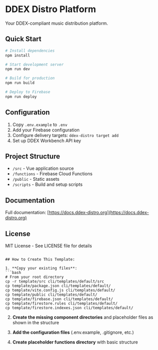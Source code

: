 # DDEX Distro Platform

Your DDEX-compliant music distribution platform.

## Quick Start

```bash
# Install dependencies
npm install

# Start development server
npm run dev

# Build for production
npm run build

# Deploy to Firebase
npm run deploy
```

## Configuration

1. Copy `.env.example` to `.env`
2. Add your Firebase configuration
3. Configure delivery targets: `ddex-distro target add`
4. Set up DDEX Workbench API key

## Project Structure

- `/src` - Vue application source
- `/functions` - Firebase Cloud Functions
- `/public` - Static assets
- `/scripts` - Build and setup scripts

## Documentation

Full documentation: [https://docs.ddex-distro.org](https://docs.ddex-distro.org)

## License

MIT License - See LICENSE file for details
```

## How to Create This Template:

1. **Copy your existing files**:
```bash
# From your root directory
cp -r template/src cli/templates/default/src
cp template/package.json cli/templates/default/
cp template/vite.config.js cli/templates/default/
cp template/public cli/templates/default/
cp template/firebase.json cli/templates/default/
cp template/firestore.rules cli/templates/default/
cp template/firestore.indexes.json cli/templates/default/
```

2. **Create the missing component directories** and placeholder files as shown in the structure

3. **Add the configuration files** (.env.example, .gitignore, etc.)

4. **Create placeholder functions directory** with basic structure